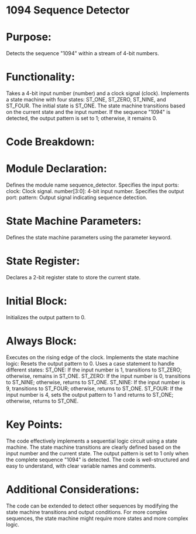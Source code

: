 # 1094 Sequence Detector
# Purpose:

Detects the sequence "1094" within a stream of 4-bit numbers.
# Functionality:

Takes a 4-bit input number (number) and a clock signal (clock).
Implements a state machine with four states: ST_ONE, ST_ZERO, ST_NINE, and ST_FOUR.
The initial state is ST_ONE.
The state machine transitions based on the current state and the input number.
If the sequence "1094" is detected, the output pattern is set to 1; otherwise, it remains 0.
# Code Breakdown:

# Module Declaration:
Defines the module name sequence_detector.
Specifies the input ports:
clock: Clock signal.
number[3:0]: 4-bit input number.
Specifies the output port:
pattern: Output signal indicating sequence detection.
# State Machine Parameters:
Defines the state machine parameters using the parameter keyword.
# State Register:
Declares a 2-bit register state to store the current state.
# Initial Block:
Initializes the output pattern to 0.
# Always Block:
Executes on the rising edge of the clock.
Implements the state machine logic:
Resets the output pattern to 0.
Uses a case statement to handle different states:
ST_ONE: If the input number is 1, transitions to ST_ZERO; otherwise, remains in ST_ONE.
ST_ZERO: If the input number is 0, transitions to ST_NINE; otherwise, returns to ST_ONE.
ST_NINE: If the input number is 9, transitions to ST_FOUR; otherwise, returns to ST_ONE.
ST_FOUR: If the input number is 4, sets the output pattern to 1 and returns to ST_ONE; otherwise, returns to ST_ONE.
# Key Points:

The code effectively implements a sequential logic circuit using a state machine.
The state machine transitions are clearly defined based on the input number and the current state.
The output pattern is set to 1 only when the complete sequence "1094" is detected.
The code is well-structured and easy to understand, with clear variable names and comments.
# Additional Considerations:

The code can be extended to detect other sequences by modifying the state machine transitions and output conditions.
For more complex sequences, the state machine might require more states and more complex logic.
